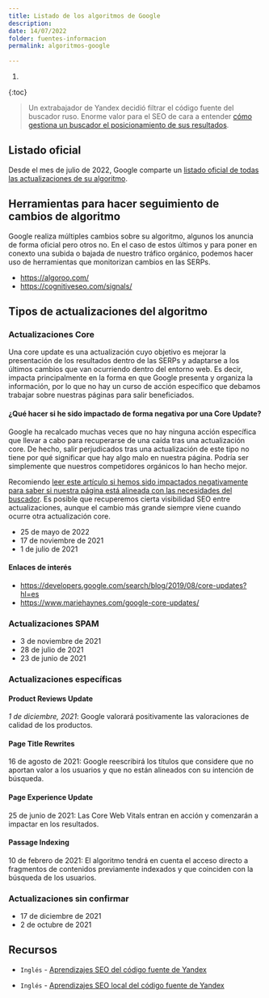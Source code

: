```yaml
---
title: Listado de los algoritmos de Google
description: 
date: 14/07/2022
folder: fuentes-informacion
permalink: algoritmos-google
  
---
```


1. 
{:toc}


> Un extrabajador de Yandex decidió filtrar el código fuente del buscador ruso. Enorme valor para el SEO de cara a entender [cómo gestiona un buscador el posicionamiento de sus resultados](https://searchengineland.com/yandex-leak-learnings-392393).

## Listado oficial

Desde el mes de julio de 2022, Google comparte un [listado oficial de todas las actualizaciones de su algoritmo](https://developers.google.com/search/updates/ranking).

## Herramientas para hacer seguimiento de cambios de algoritmo

Google realiza múltiples cambios sobre su algoritmo, algunos los anuncia de forma oficial pero otros no. En el caso de estos últimos y para poner en conexto una subida o bajada de nuestro tráfico orgánico, podemos hacer uso de herramientas que monitorizan cambios en las SERPs.

- https://algoroo.com/
- https://cognitiveseo.com/signals/

## Tipos de actualizaciones del algoritmo

### Actualizaciones Core

Una core update es una actualización cuyo objetivo es mejorar la presentación de los resultados dentro de las SERPs y adaptarse a los últimos cambios que van ocurriendo dentro del entorno web. Es decir, impacta principalmente en la forma en que Google presenta y organiza la información, por lo que no hay un curso de acción específico que debamos trabajar sobre nuestras páginas para salir beneficiados.

#### ¿Qué hacer si he sido impactado de forma negativa por una Core Update?

Google ha recalcado muchas veces que no hay ninguna acción específica que llevar a cabo para recuperarse de una caída tras una actualización core. De hecho, salir perjudicados tras una actualización de este tipo no tiene por qué significar que hay algo malo en nuestra página. Podría ser simplemente que nuestros competidores orgánicos lo han hecho mejor.

Recomiendo [leer este artículo si hemos sido impactados negativamente para saber si nuestra página está alineada con las necesidades del buscador](https://developers.google.com/search/blog/2019/08/core-updates?hl=es). Es posible que recuperemos cierta visibilidad SEO entre actualizaciones, aunque el cambio más grande siempre viene cuando ocurre otra actualización core. 

- 25 de mayo de 2022
- 17 de noviembre de 2021
- 1 de julio de 2021

#### Enlaces de interés

- https://developers.google.com/search/blog/2019/08/core-updates?hl=es
- https://www.mariehaynes.com/google-core-updates/

### Actualizaciones SPAM
 - 3 de noviembre de 2021
 - 28 de julio de 2021
 - 23 de junio de 2021

### Actualizaciones específicas

#### Product Reviews Update

*1 de diciembre, 2021*: Google valorará positivamente las valoraciones de calidad de los productos.
 
#### Page Title Rewrites

16 de agosto de 2021: Google reescribirá los títulos que considere que no aportan valor a los usuarios y que no están alineados con su intención de búsqueda.

#### Page Experience Update 

25 de junio de 2021: Las Core Web Vitals entran en acción y comenzarán a impactar en los resultados.

#### Passage Indexing

10 de febrero de 2021: El algoritmo tendrá en cuenta el acceso directo a fragmentos de contenidos previamente indexados y que coinciden con la búsqueda de los usuarios.

### Actualizaciones sin confirmar

  - 17 de diciembre de 2021
  - 2 de octubre de 2021



## Recursos

- `Inglés` - [Aprendizajes SEO del código fuente de Yandex](https://www.kevin-indig.com/seos-are-estimating-the-yandex-leak/)

- `Inglés` - [Aprendizajes SEO local del código fuente de Yandex](https://www.localseoguide.com/yandex-local-seo-ranking-factors/)